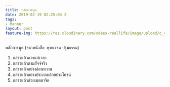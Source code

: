 ```yaml
---
title: หลักการพูด
date: 2019-02-19 02:25:04 Z
tags:
- Manner
layout: post
feature-img: https://res.cloudinary.com/sdees-reallife/image/upload/c_crop,g_west,h_600,w_4608,x_1800/v1550544875/IMG_20190219_091344233.jpg
---
```


หลักการพูด (จากหนังสือ: พุทธวจน ปฐมธรรม)

1. กล่าวแล้วควรแก่เวลา
2. กล่าวแล้วตามสัจจ์จริง
3. กล่าวแล้วอย่างอ่อนหวาน
4. กล่าวแล้วอย่างประกอบด้วยประโยชน์
5. กล่าวแล้วด้วยเมตตาจิต
